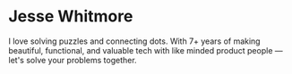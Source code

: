 <div class = "imgHold"><div>
<img data-src = "https://assets.playground.xyz/JWhitmore/c6abb0b5_meContact.jpg" />
</div></div>
<div id = "introInfo">
<h1>Jesse Whitmore</h1>

<div class = "infoArea">
I love solving puzzles and connecting dots. With 7+ years of making beautiful, functional, and valuable tech with like minded product people — let's solve your problems together.
<div>
</div>
